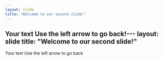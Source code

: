 ```yaml
---
layout: slide
title: "Welcome to our second slide!"
---
```

Your text
Use the left arrow to go back!---
layout: slide
title: "Welcome to our second slide!"
---
Your text
Use the left arrow to go back
